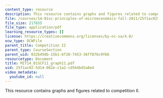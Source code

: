 ```yaml
---
content_type: resource
description: This resource contains graphs and figures related to competition II.
file: /courses/14-01sc-principles-of-microeconomics-fall-2011/25f1ac025d14062ec1a2cd564bd5a8e4_MIT14_01SCF11_graph11.pdf
file_size: 217655
file_type: application/pdf
learning_resource_types: []
license: https://creativecommons.org/licenses/by-nc-sa/4.0/
ocw_type: OCWFile
parent_title: Competition II
parent_type: CourseSection
parent_uid: 032b458b-15b1-6f20-7453-36ff876c9f66
resourcetype: Document
title: MIT14_01SCF11_graph11.pdf
uid: 25f1ac02-5d14-062e-c1a2-cd564bd5a8e4
video_metadata:
  youtube_id: null
---
```

This resource contains graphs and figures related to competition II.